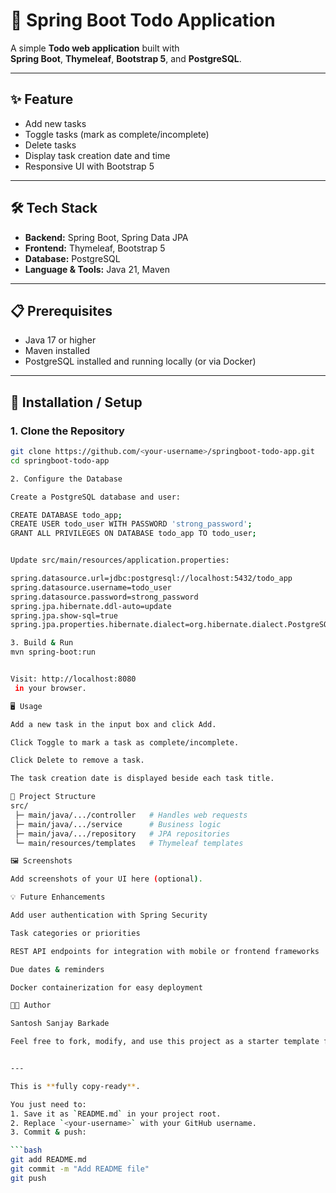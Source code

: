 # 📝 Spring Boot Todo Application

A simple **Todo web application** built with  
**Spring Boot**, **Thymeleaf**, **Bootstrap 5**, and **PostgreSQL**.

---

## ✨ Feature
- Add new tasks
- Toggle tasks (mark as complete/incomplete)
- Delete tasks
- Display task creation date and time
- Responsive UI with Bootstrap 5

---

## 🛠️ Tech Stack
- **Backend:** Spring Boot, Spring Data JPA  
- **Frontend:** Thymeleaf, Bootstrap 5  
- **Database:** PostgreSQL  
- **Language & Tools:** Java 21, Maven

---

## 📋 Prerequisites
- Java 17 or higher  
- Maven installed  
- PostgreSQL installed and running locally (or via Docker)  

---

## 🚀 Installation / Setup

### 1. Clone the Repository
```bash
git clone https://github.com/<your-username>/springboot-todo-app.git
cd springboot-todo-app

2. Configure the Database

Create a PostgreSQL database and user:

CREATE DATABASE todo_app;
CREATE USER todo_user WITH PASSWORD 'strong_password';
GRANT ALL PRIVILEGES ON DATABASE todo_app TO todo_user;


Update src/main/resources/application.properties:

spring.datasource.url=jdbc:postgresql://localhost:5432/todo_app
spring.datasource.username=todo_user
spring.datasource.password=strong_password
spring.jpa.hibernate.ddl-auto=update
spring.jpa.show-sql=true
spring.jpa.properties.hibernate.dialect=org.hibernate.dialect.PostgreSQLDialect

3. Build & Run
mvn spring-boot:run


Visit: http://localhost:8080
 in your browser.

🖥️ Usage

Add a new task in the input box and click Add.

Click Toggle to mark a task as complete/incomplete.

Click Delete to remove a task.

The task creation date is displayed beside each task title.

📂 Project Structure
src/
 ├─ main/java/.../controller   # Handles web requests
 ├─ main/java/.../service      # Business logic
 ├─ main/java/.../repository   # JPA repositories
 └─ main/resources/templates   # Thymeleaf templates

🖼️ Screenshots

Add screenshots of your UI here (optional).

💡 Future Enhancements

Add user authentication with Spring Security

Task categories or priorities

REST API endpoints for integration with mobile or frontend frameworks

Due dates & reminders

Docker containerization for easy deployment

🧑‍💻 Author

Santosh Sanjay Barkade

Feel free to fork, modify, and use this project as a starter template for your own Todo application.


---

This is **fully copy-ready**.  

You just need to:  
1. Save it as `README.md` in your project root.  
2. Replace `<your-username>` with your GitHub username.  
3. Commit & push:

```bash
git add README.md
git commit -m "Add README file"
git push
